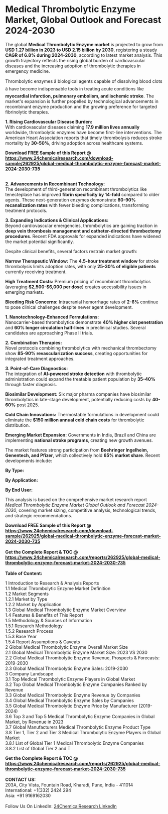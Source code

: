 <h1>Medical Thrombolytic Enzyme Market, Global Outlook and Forecast 2024-2030</h1><p>The global <strong>Medical Thrombolytic Enzyme market</strong> is projected to grow from <strong>USD 1.27 billion in 2023 to USD 2.15 billion by 2030</strong>, registering a steady <strong>CAGR of 6.8% during 2024-2030</strong>, according to latest market analysis. This growth trajectory reflects the rising global burden of cardiovascular diseases and the increasing adoption of thrombolytic therapies in emergency medicine.</p><p>Thrombolytic enzymes â biological agents capable of dissolving blood clots â have become indispensable tools in treating acute conditions like <strong>myocardial infarction, pulmonary embolism, and ischemic stroke</strong>. The market's expansion is further propelled by technological advancements in recombinant enzyme production and the growing preference for targeted fibrinolytic therapies.</p><p><strong>1. Rising Cardiovascular Disease Burden:</strong><br>
With cardiovascular diseases claiming <strong>17.9 million lives annually</strong> worldwide, thrombolytic enzymes have become first-line interventions. The American Heart Association reports that timely thrombolysis reduces stroke mortality by <strong>30-50%</strong>, driving adoption across healthcare systems.</p><div><b>Download FREE Sample of this Report @ 
            <a href="https://www.24chemicalresearch.com/download-sample/262925/global-medical-thrombolytic-enzyme-forecast-market-2024-2030-735">
            https://www.24chemicalresearch.com/download-sample/262925/global-medical-thrombolytic-enzyme-forecast-market-2024-2030-735</a></b></div><br><p><strong>2. Advancements in Recombinant Technology:</strong><br>
The development of third-generation recombinant thrombolytics like tenecteplase has improved <strong>fibrin specificity by 14-fold</strong> compared to older agents. These next-generation enzymes demonstrate <strong>80-90% recanalization rates</strong> with fewer bleeding complications, transforming treatment protocols.</p><p><strong>3. Expanding Indications &amp; Clinical Applications:</strong><br>
Beyond cardiovascular emergencies, thrombolytics are gaining traction in <strong>deep vein thrombosis management and catheter-directed thrombectomy procedures</strong>. Recent FDA approvals for expanded indications have widened the market potential significantly.</p><p>Despite clinical benefits, several factors restrain market growth:</p><p><strong>Narrow Therapeutic Window:</strong> The <strong>4.5-hour treatment window</strong> for stroke thrombolysis limits adoption rates, with only <strong>25-30% of eligible patients</strong> currently receiving treatment.</p><p><strong>High Treatment Costs:</strong> Premium pricing of recombinant thrombolytics (averaging <strong>$2,500-$6,000 per dose</strong>) creates accessibility issues in emerging markets.</p><p><strong>Bleeding Risk Concerns:</strong> Intracranial hemorrhage rates of <strong>2-6%</strong> continue to pose clinical challenges despite newer agent development.</p><p><strong>1. Nanotechnology-Enhanced Formulations:</strong><br>
Nanocarrier-based thrombolytics demonstrate <strong>40% higher clot penetration</strong> and <strong>60% longer circulation half-lives</strong> in preclinical studies. Several candidates are approaching Phase II trials.</p><p><strong>2. Combination Therapies:</strong><br>
Novel protocols combining thrombolytics with mechanical thrombectomy show <strong>85-90% revascularization success</strong>, creating opportunities for integrated treatment approaches.</p><p><strong>3. Point-of-Care Diagnostics:</strong><br>
The integration of <strong>AI-powered stroke detection</strong> with thrombolytic administration could expand the treatable patient population by <strong>35-40%</strong> through faster diagnosis.</p><p><strong>Biosimilar Development:</strong> Six major pharma companies have biosimilar thrombolytics in late-stage development, potentially reducing costs by <strong>40-60%</strong> post 2025.</p><p><strong>Cold Chain Innovations:</strong> Thermostable formulations in development could eliminate the <strong>$150 million annual cold chain costs</strong> for thrombolytic distribution.</p><p><strong>Emerging Market Expansion:</strong> Governments in India, Brazil and China are implementing <strong>national stroke programs</strong>, creating new growth avenues.</p><p>The market features strong participation from <strong>Boehringer Ingelheim, Genentech, and Pfizer</strong>, which collectively hold <strong>65% market share</strong>. Recent developments include:</p><p><strong>By Type:</strong></p><p><strong>By Application:</strong></p><p><strong>By End User:</strong></p><p>This analysis is based on the comprehensive market research report <em>Medical Thrombolytic Enzyme Market Global Outlook and Forecast 2024-2030</em>, covering market sizing, competitive analysis, technological trends, and strategic recommendations.</p><div><b>Download FREE Sample of this Report @ 
            <a href="https://www.24chemicalresearch.com/download-sample/262925/global-medical-thrombolytic-enzyme-forecast-market-2024-2030-735">
            https://www.24chemicalresearch.com/download-sample/262925/global-medical-thrombolytic-enzyme-forecast-market-2024-2030-735</a></b></div><br><div><b>Get the Complete Report & TOC @ 
            <a href="https://www.24chemicalresearch.com/reports/262925/global-medical-thrombolytic-enzyme-forecast-market-2024-2030-735">
            https://www.24chemicalresearch.com/reports/262925/global-medical-thrombolytic-enzyme-forecast-market-2024-2030-735</a></b></div><br>
            <b>Table of Content:</b><p>1 Introduction to Research & Analysis Reports<br />
    1.1 Medical Thrombolytic Enzyme Market Definition<br />
    1.2 Market Segments<br />
        1.2.1 Market by Type<br />
        1.2.2 Market by Application<br />
    1.3 Global Medical Thrombolytic Enzyme Market Overview<br />
    1.4 Features & Benefits of This Report<br />
    1.5 Methodology & Sources of Information<br />
        1.5.1 Research Methodology<br />
        1.5.2 Research Process<br />
        1.5.3 Base Year<br />
        1.5.4 Report Assumptions & Caveats<br />
2 Global Medical Thrombolytic Enzyme Overall Market Size<br />
    2.1 Global Medical Thrombolytic Enzyme Market Size: 2023 VS 2030<br />
    2.2 Global Medical Thrombolytic Enzyme Revenue, Prospects & Forecasts: 2019-2030<br />
    2.3 Global Medical Thrombolytic Enzyme Sales: 2019-2030<br />
3 Company Landscape<br />
    3.1 Top Medical Thrombolytic Enzyme Players in Global Market<br />
    3.2 Top Global Medical Thrombolytic Enzyme Companies Ranked by Revenue<br />
    3.3 Global Medical Thrombolytic Enzyme Revenue by Companies<br />
    3.4 Global Medical Thrombolytic Enzyme Sales by Companies<br />
    3.5 Global Medical Thrombolytic Enzyme Price by Manufacturer (2019-2024)<br />
    3.6 Top 3 and Top 5 Medical Thrombolytic Enzyme Companies in Global Market, by Revenue in 2023<br />
    3.7 Global Manufacturers Medical Thrombolytic Enzyme Product Type<br />
    3.8 Tier 1, Tier 2 and Tier 3 Medical Thrombolytic Enzyme Players in Global Market<br />
        3.8.1 List of Global Tier 1 Medical Thrombolytic Enzyme Companies<br />
        3.8.2 List of Global Tier 2 and T</p><div><b>Get the Complete Report & TOC @ 
            <a href="https://www.24chemicalresearch.com/reports/262925/global-medical-thrombolytic-enzyme-forecast-market-2024-2030-735">
            https://www.24chemicalresearch.com/reports/262925/global-medical-thrombolytic-enzyme-forecast-market-2024-2030-735</a></b></div><br><b>CONTACT US:</b><br>
            203A, City Vista, Fountain Road, Kharadi, Pune, India - 411014<br>
            International: +1(332) 2424 294<br>
            Asia: +91 9169162030 <br><br>
            Follow Us On LinkedIn: <a href="https://www.linkedin.com/company/24chemicalresearch/">24ChemicalResearch LinkedIn</a>